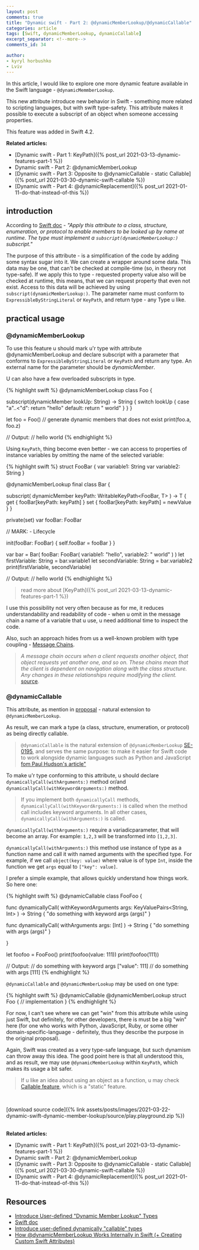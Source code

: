 ```yaml
---
layout: post
comments: true
title: "Dynamic swift - Part 2: @dynamicMemberLookup/@dynamicCallable"
categories: article
tags: [Swift, dynamicMemberLookup, dynamicCallable]
excerpt_separator: <!--more-->
comments_id: 34

author:
- kyryl horbushko
- Lviv
---
```


In this article, I would like to explore one more dynamic feature available in the Swift language - `@dynamicMemmberLookup`.

This new attribute introduce new behavior in Swift - something more related to scripting languages, but with swift type-safety. This attribute makes it possible to execute a subscript of an object when someone accessing properties.
<!--more-->

This feature was added in Swift 4.2.

**Related articles:**

- [Dynamic swift - Part 1: KeyPath]({% post_url 2021-03-13-dynamic-features-part-1 %})
- Dynamic swift - Part 2: @dynamicMemberLookup
- [Dynamic swift - Part 3: Opposite to @dynamicCallable - static Callable]({% post_url 2021-03-30-dynamic-swift-callable %})
- [Dynamic swift - Part 4: @dynamicReplacement]({% post_url 2021-01-11-do-that-instead-of-this %})

## introduction

According to [Swift doc](https://docs.swift.org/swift-book/ReferenceManual/Attributes.html) - *"Apply this attribute to a class, structure, enumeration, or protocol to enable members to be looked up by name at runtime. The type must implement a `subscript(dynamicMemberLookup:)` subscript."*

The purpose of this attribute - is a simplification of the code by adding some syntax sugar into it. We can create a wrapper around some data. This data may be one, that can't be checked at compile-time (so, in theory not type-safe). If we apply this to type - requested property value also will be checked at runtime, this means, that we can request property that even not exist.
Access to this data will be achieved by using `subscript(dynamicMemberLookup:)`. The parameter name must conform to `ExpressibleByStringLiteral` or `KeyPath`, and return type - any Type u like.

## practical usage

### @dynamicMemberLookup

To use this feature u should mark u'r type with attribute @dynamicMemberLookup and declare subscript with a parameter that conforms to `ExpressibleByStringLiteral` or `KeyPath` and return any type. An external name for the parameter should be *dynamicMember*.

U can also have a few overloaded subscripts in type.


{% highlight swift %}
@dynamicMemberLookup
class Foo {

  subscript(dynamicMember lookUp: String) -> String {
    switch lookUp {
      case "a"..<"d":
        return "hello"
      default:
        return " world"
    }
  }
}

let foo = Foo()
// generate dynamic members that does not exist
print(foo.a, foo.z)

// Output:
// hello  world
{% endhighlight %}

Using `KeyPath`, thing become even better - we can access to properties of instance variables by omitting the name of the selected variable:

{% highlight swift %}
struct FooBar {
  var variable1: String
  var variable2: String
}

@dynamicMemberLookup
final class Bar {

  subscript<T>(
    dynamicMember keyPath: WritableKeyPath<FooBar, T>
  ) -> T {
    get { fooBar[keyPath: keyPath] }
    set { fooBar[keyPath: keyPath] = newValue }
  }

  private(set) var fooBar: FooBar

  // MARK: - Lifecycle

  init(fooBar: FooBar) {
    self.fooBar = fooBar
  }
}

var bar = Bar(
  fooBar: FooBar(
    variable1: "hello",
    variable2: " world"
  )
)
let firstVariable: String = bar.variable1
let secondVariable: String = bar.variable2
print(firstVariable, secondVariable)

// Output:
// hello  world
{% endhighlight %}

> read more about [KeyPath]({% post_url 2021-03-13-dynamic-features-part-1 %})

I use this possibility not very often because as for me, it reduces understandability and readability of code - when u omit in the message chain a name of a variable that u use, u need additional time to inspect the code. 

Also, such an approach hides from us a well-known problem with type coupling - [Message Chains](https://refactoring.guru/smells/message-chains).

> *A message chain occurs when a client requests another object, that object requests yet another one, and so on. These chains mean that the client is dependent on navigation along with the class structure. Any changes in these relationships require modifying the client.* [source](https://refactoring.guru/smells/message-chains).

### @dynamicCallable

This attribute, as mention in [proposal](https://github.com/apple/swift-evolution/blob/master/proposals/0216-dynamic-callable.md) - natural extension to `@dynamicMemberLookup`.

As result, we can mark a type (a class, structure, enumeration, or protocol) as being directly callable.

> `@dynamicCallable` is the natural extension of  `@dynamicMemberLookup` [SE-0195](https://github.com/apple/swift-evolution/blob/master/proposals/0195-dynamic-member-lookup.md), and serves the same purpose: to make it easier for Swift code to work alongside dynamic languages such as Python and JavaScript [fom Paul Hudson's article"](https://www.hackingwithswift.com/articles/134/how-to-use-dynamiccallable-in-swift)

To make u'r type conforming to this attribute, u should declare `dynamicallyCall(withArguments:)` method or/and `dynamicallyCall(withKeywordArguments:)` method.

> If you implement both `dynamicallyCall` methods, `dynamicallyCall(withKeywordArguments:)` is called when the method call includes keyword arguments. In all other cases, `dynamicallyCall(withArguments:)` is called.

`dynamicallyCall(withArguments:)` require a variadicparameter, that will become an array. For example: `1,2,3` will be transformed into `[1,2,3]`.

`dynamicallyCall(withArguments:)` this method use instance of type as a function name and call it with named arguments with the specified type. For example, if we call `object(key: value)` where value is of type `Int`, inside the function we get `args` equal to `["key": value]`.

I prefer a simple example, that allows quickly understand how things work. So here one:

{% highlight swift %}
@dynamicCallable
class FooFoo {

  func dynamicallyCall(
    withKeywordArguments args: KeyValuePairs<String, Int>
  ) -> String {
    "do something with keyword args \(args)"
  }

  func dynamicallyCall(
    withArguments args: [Int]
  ) -> String {
    "do something with args \(args)"
  }

}

let foofoo = FooFoo()
print(foofoo(value: 111))
print(foofoo(111))

// Output:
// do something with keyword args ["value": 111]
// do something with args [111]
{% endhighlight %}

`@dynamicCallable` and `@dynamicMemberLookup` may be used on one type:

{% highlight swift %}
@dynamicCallable
@dynamicMemberLookup
struct Foo {
	// implementation
}
{% endhighlight %}

For now, I can't see where we can get "win" from this attribute while using just Swift, but definitely, for other developers, there is must be a big "win" here (for one who works with Python, JavaScript, Ruby, or some other domain-specific-language - definitely, thus they describe the purpose in the original proposal).

Again, Swift was created as a very type-safe language, but such dynamism can throw away this idea. The good point here is that all understood this, and as result, we may use `@dynamicMemberLookup` within `KeyPath`, which makes its usage a bit safer.

> If u like an idea about using an object as a function, u may check [Callable feature](https://github.com/apple/swift-evolution/blob/master/proposals/0253-callable.md), which is a "static" feature.
<br>

[download source code]({% link assets/posts/images/2021-03-22-dynamic-swift-dynamic-member-lookup/source/play.playground.zip %})
<br>
<br>

**Related articles:**

- [Dynamic swift - Part 1: KeyPath]({% post_url 2021-03-13-dynamic-features-part-1 %})
- Dynamic swift - Part 2: @dynamicMemberLookup
- [Dynamic swift - Part 3: Opposite to @dynamicCallable - static Callable]({% post_url 2021-03-30-dynamic-swift-callable %})
- [Dynamic swift - Part 4: @dynamicReplacement]({% post_url 2021-01-11-do-that-instead-of-this %})

## Resources

- [Introduce User-defined "Dynamic Member Lookup" Types](https://github.com/apple/swift-evolution/blob/master/proposals/0195-dynamic-member-lookup.md)
- [Swift doc](https://docs.swift.org/swift-book/ReferenceManual/Attributes.html)
- [Introduce user-defined dynamically "callable" types](https://github.com/apple/swift-evolution/blob/master/proposals/0216-dynamic-callable.md)
- [How @dynamicMemberLookup Works Internally in Swift (+ Creating Custom Swift Attributes)](https://swiftrocks.com/how-dynamicmemberlookup-works-internally-in-swift)
